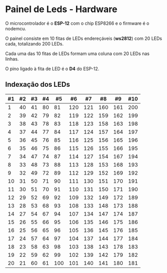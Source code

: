 # Painel de Leds - Hardware

O microcontrolador é o **ESP-12** com o chip ESP8266 e o firmware é o nodemcu.

O painel consiste em 10 fitas de LEDs endereçáveis (**ws2812**) com 20 LEDs cada, totalizando 200 LEDs.

Cada uma das 10 fitas de LEDs formam uma coluna com 20 LEDs nas linhas.

O pino ligado à fita de LED é o **D4** do ESP-12. 

## Indexação dos LEDs

| #1 | #2 | #3 | #4 | #5  | #6  | #7  | #8  | #9  | #10 |
|----|----|----|----|-----|-----|-----|-----|-----|-----|
| 1  | 40 | 41 | 80 | 81  | 120 | 121 | 160 | 161 | 200 |
| 2  | 39 | 42 | 79 | 82  | 119 | 122 | 159 | 162 | 199 |
| 3  | 38 | 43 | 78 | 83  | 118 | 123 | 158 | 163 | 198 |
| 4  | 37 | 44 | 77 | 84  | 117 | 124 | 157 | 164 | 197 |
| 5  | 36 | 45 | 76 | 85  | 116 | 125 | 156 | 165 | 196 |
| 6  | 35 | 46 | 75 | 86  | 115 | 126 | 155 | 166 | 195 |
| 7  | 34 | 47 | 74 | 87  | 114 | 127 | 154 | 167 | 194 |
| 8  | 33 | 48 | 73 | 88  | 113 | 128 | 153 | 168 | 193 |
| 9  | 32 | 49 | 72 | 89  | 112 | 129 | 152 | 169 | 192 |
| 10 | 31 | 50 | 71 | 90  | 111 | 130 | 151 | 170 | 191 |
| 11 | 30 | 51 | 70 | 91  | 110 | 131 | 150 | 171 | 190 |
| 12 | 29 | 52 | 69 | 92  | 109 | 132 | 149 | 172 | 189 |
| 13 | 28 | 53 | 68 | 93  | 108 | 133 | 148 | 173 | 188 |
| 14 | 27 | 54 | 67 | 94  | 107 | 134 | 147 | 174 | 187 |
| 15 | 26 | 55 | 66 | 95  | 106 | 135 | 146 | 175 | 186 |
| 16 | 25 | 56 | 65 | 96  | 105 | 136 | 145 | 176 | 185 |
| 17 | 24 | 57 | 64 | 97  | 104 | 137 | 144 | 177 | 184 |
| 18 | 23 | 58 | 63 | 98  | 103 | 138 | 143 | 178 | 183 |
| 19 | 22 | 59 | 62 | 99  | 102 | 139 | 142 | 179 | 182 |
| 20 | 21 | 60 | 61 | 100 | 101 | 140 | 141 | 180 | 181 |


